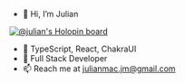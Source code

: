 - 👋  Hi, I’m Julian

[![@julian's Holopin board](https://holopin.io/api/user/board?user=julian)](https://holopin.io/@julian)

- 👀  TypeScript, React, ChakraUI
- 🌱  Full Stack Developer
- 📫  Reach me at  julianmac.jm@gmail.com


